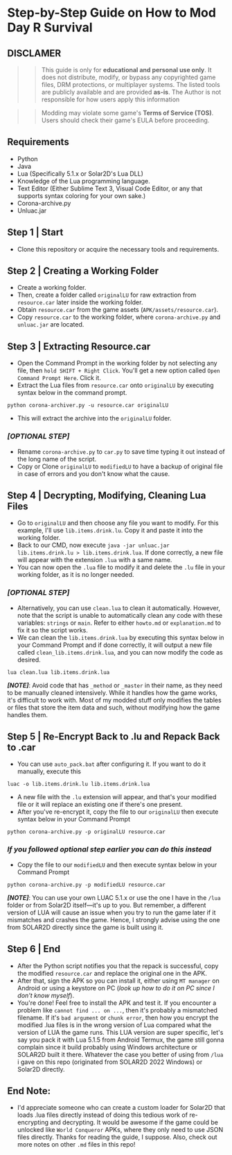 # Step-by-Step Guide on How to Mod Day R Survival

## DISCLAMER
>> This guide is only for **educational and personal use only**. It does not distribute, modify, or bypass any copyrighted game files, DRM protections, or multiplayer systems. The listed tools are publicly available and are provided **as-is**. The Author is not responsible for how users apply this information

>> Modding may violate some game's **Terms of Service (TOS)**. Users should check their game's EULA before proceeding.

## Requirements
- Python
- Java
- Lua (Specifically 5.1.x or Solar2D's Lua DLL)
- Knowledge of the Lua programming language.
- Text Editor (Either Sublime Text 3, Visual Code Editor, or any that supports syntax coloring for your own sake.)
- Corona-archive.py
- Unluac.jar

## Step 1 | Start
- Clone this repository or acquire the necessary tools and requirements.

## Step 2 | Creating a Working Folder
- Create a working folder.
- Then, create a folder called `originalLU` for raw extraction from `resource.car` later inside the working folder.
- Obtain `resource.car` from the game assets (`APK/assets/resource.car`).
- Copy `resource.car` to the working folder, where `corona-archive.py` and `unluac.jar` are located.

## Step 3 | Extracting Resource.car
- Open the Command Prompt in the working folder by not selecting any file, then `hold SHIFT + Right Click`. You'll get a new option called `Open Command Prompt Here`. Click it.
- Extract the Lua files from `resource.car` onto `originalLU` by executing syntax below in the command prompt. 
```
python corona-archiver.py -u resource.car originalLU
```
- This will extract the archive into the `originalLU` folder.

### _[OPTIONAL STEP]_
- Rename `corona-archive.py` to `car.py` to save time typing it out instead of the long name of the script.
- Copy or Clone `originalLU` to `modifiedLU` to have a backup of original file in case of errors and you don't know what the cause.

## Step 4 | Decrypting, Modifying, Cleaning Lua Files
- Go to `originalLU` and then choose any file you want to modify. For this example, I'll use `lib.items.drink.lu`. Copy it and paste it into the working folder.
- Back to our CMD, now execute `java -jar unluac.jar lib.items.drink.lu > lib.items.drink.lua`. If done correctly, a new file will appear with the extension `.lua` with a same name.
- You can now open the `.lua` file to modify it and delete the `.lu` file in your working folder, as it is no longer needed.

### _[OPTIONAL STEP]_
- Alternatively, you can use `clean.lua` to clean it automatically. However, note that the script is unable to automatically clean any code with these variables: `strings` or `main`. Refer to either `howto.md` or `explanation.md` to fix it so the script works.
- We can clean the `lib.items.drink.lua` by executing this syntax below in your Command Prompt and if done correctly, it will output a new file called `clean_lib.items.drink.lua`, and you can now modify the code as desired.
```
lua clean.lua lib.items.drink.lua
```
**_[NOTE]_**: Avoid code that has `_method` or `_master` in their name, as they need to be manually cleaned intensively. While it handles how the game works, it's difficult to work with. Most of my modded stuff only modifies the tables or files that store the item data and such, without modifying how the game handles them.

## Step 5 | Re-Encrypt Back to .lu and Repack Back to .car
- You can use `auto_pack.bat` after configuring it. If you want to do it manually, execute this 
```
luac -o lib.items.drink.lu lib.items.drink.lua
```
- A new file with the `.lu` extension will appear, and that's your modified file or it will replace an existing one if there's one present.
- After you've re-encrypt it, copy the file to our `originalLU` then execute syntax below in your Command Prompt
```
python corona-archive.py -p originalLU resource.car
```
### _**If you followed optional step earlier you can do this instead**_
- Copy the file to our `modifiedLU` and then execute syntax below in your Command Prompt
```
python corona-archive.py -p modifiedLU resource.car
```
**_[NOTE]_**: You can use your own LUAC 5.1.x or use the one I have in the `/lua` folder or from Solar2D itself—it's up to you. But remember, a different version of LUA will cause an issue when you try to run the game later if it mismatches and crashes the game. Hence, I strongly advise using the one from SOLAR2D directly since the game is built using it.

## Step 6 | End
- After the Python script notifies you that the repack is successful, copy the modified `resource.car` and replace the original one in the APK.
- After that, sign the APK so you can install it, either using `MT manager` on Android or using a keystore on PC (_look up how to do it on PC since I don't know myself_).
- You're done! Feel free to install the APK and test it. If you encounter a problem like `cannot find ... on ...`, then it's probably a mismatched filename. If it's `bad argument` or `chunk error`, then how you encrypt the modified .lua files is in the wrong version of Lua compared what the version of LUA the game runs. This LUA version are super specific, let's say you pack it with Lua 5.1.5 from Android Termux, the game still gonna complain since it build probably using Windows architecture or SOLAR2D built it there. Whatever the case you better of using from `/lua` i gave on this repo (originated from SOLAR2D 2022 Windows) or Solar2D directly.

## End Note:
- I'd appreciate someone who can create a custom loader for Solar2D that loads .lua files directly instead of doing this tedious work of re-encrypting and decrypting. It would be awesome if the game could be unlocked like `World Conqueror` APKs, where they only need to use JSON files directly. Thanks for reading the guide, I suppose. Also, check out more notes on other `.md` files in this repo!
